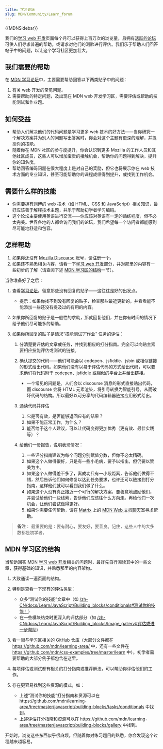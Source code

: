 ```yaml
---
title: 学习论坛
slug: MDN/Community/Learn_forum
---
```

{{MDNSidebar}}

我们的[学习 web 开发](/zh-CN/docs/Learn)页面每个月可以获得上百万次的浏览量，且拥有[活跃的论坛](https://discourse.mozilla.org/c/mdn/learn/250)可供人们寻求普遍的帮助，或请求对他们的测验进行评估。我们乐于帮助人们回答帖子中的问题，以让这个学习社区更加壮大。

## 我们需要的帮助

在 [MDN 学习论坛](https://discourse.mozilla.org/c/mdn/learn/250)中，主要需要帮助回答以下两类贴子中的问题：

1. 有关 web 开发的常见问题。
2. 需要帮助的特定问题，及出现在 MDN web 开发学习区，需要评估或帮助的技能测试和作业题。

## 如何受益

- 帮助人们解决他们的代码问题是学习更多 web 技术的好方法——当你研究一个解决方案并为别人的问题写出答案时，你会对这个主题有更深的理解，并提高你的技能。
- 随着你在 MDN 社区的参与度提升，你会认识到更多 Mozilla 的工作人员和其他社区成员，这些人可以增加宝贵的接触机会，帮助你的问题得到解决，提升你的知名度。
- 帮助回答编码问题在很大程度上是对自己的奖励，但它也将展示你在 web 技术方面的专业知识，甚至可能帮助你的课程成绩得到提升，或找到工作机会。

## 需要什么样的技能

- 你需要拥有渊博的 web 技术（如 HTML、CSS 和 JavaScript）相关知识，最好应该善于解释技术主题，并乐于帮助初学者学习编码。
- 这个论坛主要使用英语进行交流——你应该对英语有一定的熟练程度，但不必太完美。世界各地的人都会访问我们的论坛，我们希望每一个访问者都能感到尽可能地舒适和包容。

## 怎样帮助

1. 如果你还没有 [Mozilla Discourse](https://discourse.mozilla.org/) 账号，请注册一个。
2. 如果还不熟悉相关内容，请看一下[学习 web 开发](/zh-CN/docs/Learn)部分，并对那里的内容有一些初步的了解（请查阅下述 [MDN 学习区的结构](#mdn_学习区的结构)一节）。

当你准备好了之后：

1. 查看[学习论坛](https://discourse.mozilla.org/c/mdn/learn/250)，留意那些没有回复的贴子——这往往是好的出发点。

   - 提示：如果你找不到没有回复的贴子，检查那些最近更新的，并看看能不能添加一些还没有提及过的有用的内容。

2. 如果你所回复的贴子是一般性的求助，那就回复他们，并在你有时间的情况下给予他们尽可能多的帮助。
3. 如果你所回复的贴子是请求“技能测试”/“作业” 任务的评估：

   1. 分清楚要评估的文章或任务，并找到相应的打分指南。完全可以向贴主索要相应技能评估或测试的链接。
   2. 确认提交的代码——他们可能会以 codepen、jsfiddle、jsbin 或相似链接的形式给出代码。如果他们没有以易于评估代码的方式给出代码，可以要求他们将代码附于 codepen、jsfiddle 或相似的平台上并给出链接。

      - 一个常见的问题是，人们会以 discourse 消息的形式直接贴出代码，而 discourse 会将 HTML 元素渲染，将引号转换为智能引号，从而破坏代码的结构。所以最好以可分享的代码编辑器链接应用形式给出。

   3. 通读代码并评估

      1. 它是否有效，是否能够返回应有的结果？
      2. 如果不能正常工作，为什么？
      3. 能否给予这个人建议，可以让代码变得更加优秀（更有效、最佳实践等）？

   4. 给他们一份报告，说明表现情况：

      1. 一些评分指南建议为每个问题分别赋值分数，但你不必太精确。
      2. 如果这个人做得很好，只是有一些小毛病，要予以指出，但仍要以赞美为主。
      3. 如果这个人做得差不多了，离成功只有一小段距离，告诉他们做得不错，然后告诉他们如何修复以达到任务要求，也许还可以链接到打分指南，这样他们就可以看到我们做了什么。
      4. 如果这个人没有真正接近一个可行的解决方案，要善意地鼓励他们，并尝试给他们一些线索，告诉他们应该往什么方向走。再给他们一次机会，让他们尝试做得更好。
      5. 如果你需要任何帮助，请在 [Matrix](https://wiki.mozilla.org/Matrix) 上的 [MDN Web 文档聊天室](https://chat.mozilla.org/#/room/#mdn:mozilla.org)寻求帮助。

> **备注：** 最重要的是：要有耐心，要友好，要善良。记住，这些人中的大多数都是初学者。

## MDN 学习区的结构

当帮助回答 MDN [学习 web 开发](/zh-CN/docs/Learn)相关的问题时，最好先自行阅读其中的一些文章，获得基础的知识，并熟悉那里的内容架构。

1. 大致通读一遍页面的结构。
2. 特别是查看一下现有的评估类型：

   - 众多“测试你的技能”文章中（如 [/zh-CN/docs/Learn/JavaScript/Building_blocks/conditionals#测试你的技能！](/zh-CN/docs/Learn/JavaScript/Building_blocks/conditionals#测试你的技能！)）
   - 在一些模块结束时更深入的评估部分（如 [/zh-CN/docs/Learn/JavaScript/Building_blocks/Image_gallery#评估或进一步帮助](/zh-CN/docs/Learn/JavaScript/Building_blocks/Image_gallery#评估或进一步帮助))

3. 看一眼与学习区相关的 GitHub 仓库（大部分文件都在 <https://github.com/mdn/learning-area/> 中，还有一些文件在 <https://github.com/mdn/css-examples/tree/master/learn> 中）。初学者需要帮助的大部分例子都包含在这里。
4. 每项评估或测试都有相关的打分指南或推荐解法，可以帮助你评估他们的工作。
5. 存在更容易找到这些资源的模式，如：

   - 上述“测试你的技能”打分指南和资源可以在 <https://github.com/mdn/learning-area/tree/master/javascript/building-blocks/tasks/conditionals> 中找到。
   - 上述评估打分指南和资源可以在 <https://github.com/mdn/learning-area/tree/master/javascript/building-blocks/gallery> 中找到。

开始时，浏览这些东西似乎很麻烦，但随着你对练习题目的熟悉，你会发现这个过程越来越容易。
